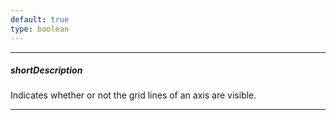```yaml
---
default: true
type: boolean
---
```

---
##### shortDescription
Indicates whether or not the grid lines of an axis are visible.

---
